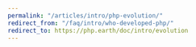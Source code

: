 ```yaml
---
permalink: "/articles/intro/php-evolution/"
redirect_from: "/faq/intro/who-developed-php/"
redirect_to: https://php.earth/doc/intro/evolution
---
```

